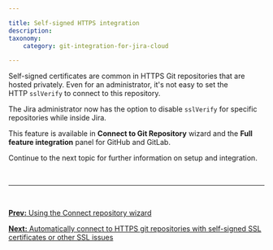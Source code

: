 ```yaml
---

title: Self-signed HTTPS integration
description:
taxonomy:
    category: git-integration-for-jira-cloud

---
```

Self-signed certificates are common in HTTPS Git repositories that are hosted privately. Even for an administrator, it's not easy to set the HTTP `sslVerify` to connect to this repository.

The Jira administrator now has the option to disable `sslVerify` for specific repositories while inside Jira.

This feature is available in **Connect to Git Repository** wizard and the **Full feature integration** panel for GitHub and GitLab.

Continue to the next topic for further information on setup and integration.

&nbsp;
* * *
&nbsp;

[**Prev:** Using the Connect repository wizard](/git-integration-for-jira-cloud/using-the-single-git-integration-wizard-gij-cloud)

[**Next:** Automatically connect to HTTPS git repositories with self-signed SSL certificates or other SSL issues](/git-integration-for-jira-cloud/automatically-connect-to-https-git-repositories-with-self-signed-ssl-certificates-or-other-ssl-issues-gij-cloud)

